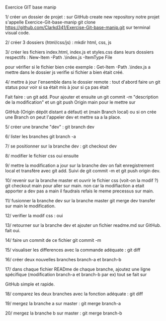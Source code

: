 Exercice GIT base manip 
 
1/ créer un dossier de projet : sur GitHub create new repository notre projet s'appelle Exercice-Git-base-manip git clone https://github.com/Clarkd341/Exercise-Git-base-manip.git sur terminal visual code.

2/ créer 3 dossiers (html/css/js) : mkdir html, css, js 

3/ créer les fichiers index.html, index.js et styles.css dans leurs dossiers respectifs : New-Item -Path .\index.js -ItemType File 

pour vérifier si le fichier bien crée exemple : Get-Item -Path .\index.js a mettre dans le dossier js verifie si fichier a bien était créé. 


4/ mettre à jour l'ensemble dans le dossier remote  : tout d'abord faire un git status pour voir si sa était mis à jour si ça pas était

 Fait faire : un git add. Pour ajouter et ensuite un git commit -m "description de la modification" et un git push Origin main pour le mettre sur

 GitHub (Origin dépôt distant a défaut) et (main Branch local) ou si on crée une Branch on peut l'appeler dev et mettre sa a la place.


5/ créer une branche "dev" : git branch dev

6/ lister les branches git branch -a 

7/ se positionner sur la branche dev : git checkout dev

8/ modifier le fichier css  oui ensuite 

9/ mettre la modification a jour sur la branche dev  on fait enregistrement local et transfère avec git add. Suivi de git commit -m et git push origin dev.

10/ revenir sur la branche master et ouvrir le fichier css (voit-on la modif ?) git checkout main pour aller sur main.  non car la modifiaction a etait apporter a dev pas a main il faudrais refais le meme precessus sur main.

11/ fusionner la branche dev sur la branche master git merge dev transfer sur main le modification.

12/ verifier la modif css : oui

13/ retourner sur la branche dev et ajouter un fichier readme.md  sur GitHub. fait oui.

14/ faire un commit de ce fichier  git commit -m 

15/ visualiser les differences avec la commande adéquate : git diff

16/ créer deux nouvelles branches branch-a et branch-b

17/  dans chaque fichier READme de chaque branche, ajoutez une ligne spécifique (modification branch-a et branch-b par ex) tout se fait sur 

GitHub simple et rapide.

18/ comparez les deux branches avec la fonction adéquate :    git diff  

19/ mergez la branche a sur master :   git merge branch-a

20/ mergez la branche b sur master :      git merge branch-b
